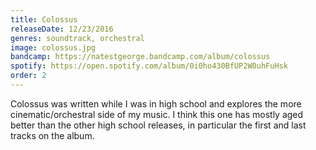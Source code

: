 ```yaml
---
title: Colossus
releaseDate: 12/23/2016
genres: soundtrack, orchestral
image: colossus.jpg
bandcamp: https://natestgeorge.bandcamp.com/album/colossus
spotify: https://open.spotify.com/album/0i0ho430BfUP2W0uhFuHsk
order: 2
---
```


Colossus was written while I was in high school and explores the more cinematic/orchestral side of my music. I think this one has mostly aged better than the other high school releases, in particular the first and last tracks on the album.